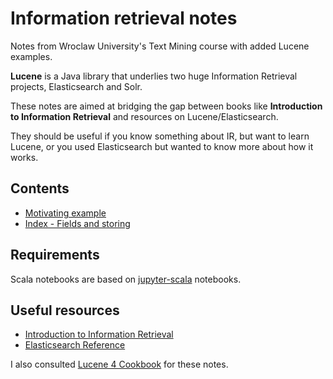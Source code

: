 # Information retrieval notes

Notes from Wroclaw University's Text Mining course with added Lucene examples.

**Lucene** is a Java library that underlies two huge Information Retrieval projects, Elasticsearch and Solr. 

These notes are aimed at bridging the gap between books like **Introduction to Information Retrieval** and resources on Lucene/Elasticsearch. 

They should be useful if you know something about IR, but want to learn Lucene, or you used Elasticsearch but wanted to know more about how it works.

## Contents

* [Motivating example](https://github.com/lambdaofgod/information-retrieval-notes/blob/master/notebooks/python/Motivating%20example.ipynb)
* [Index - Fields and storing](https://github.com/lambdaofgod/information-retrieval-notes/blob/master/notebooks/python/Index%20-%20Fields%20and%20storing.ipynb)

## Requirements

Scala notebooks are based on [jupyter-scala](https://github.com/jupyter-scala/jupyter-scala) notebooks.

## Useful resources

* [Introduction to Information Retrieval](https://nlp.stanford.edu/IR-book/)
* [Elasticsearch Reference](https://www.elastic.co/guide/en/elasticsearch/reference/current/index.html)

I also consulted [Lucene 4 Cookbook](https://github.com/edng/lucene4_cookbook_examples/tree/master/src/main/java/org/edng/lucene4/example) for these notes.
